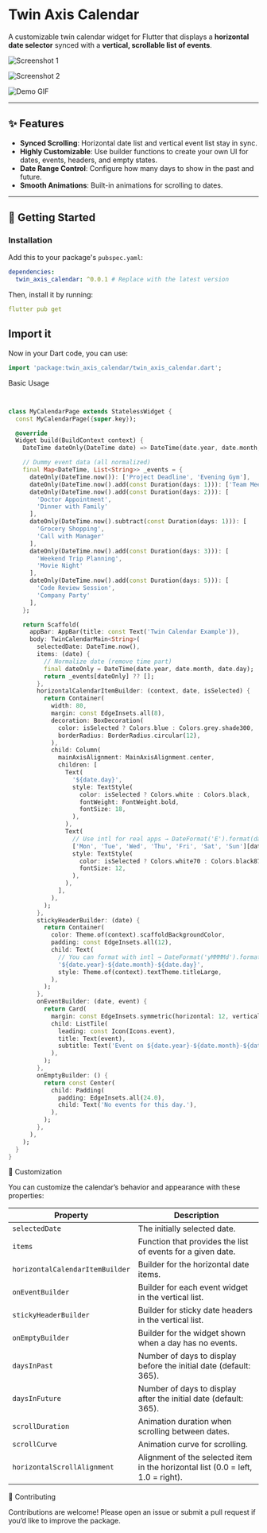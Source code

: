 # Twin Axis Calendar

A customizable twin calendar widget for Flutter that displays a **horizontal date selector** synced
with a **vertical, scrollable list of events**.

![Screenshot 1](screenshots/screenshot_1.jpeg)

![Screenshot 2](screenshots/screenshot_2.jpeg)

![Demo GIF](screenshots/twin_axis_calendar.gif)

---

## ✨ Features

- **Synced Scrolling**: Horizontal date list and vertical event list stay in sync.
- **Highly Customizable**: Use builder functions to create your own UI for dates, events, headers,
  and empty states.
- **Date Range Control**: Configure how many days to show in the past and future.
- **Smooth Animations**: Built-in animations for scrolling to dates.

---

## 🚀 Getting Started

### Installation

Add this to your package's `pubspec.yaml`:

```yaml
dependencies:
  twin_axis_calendar: ^0.0.1 # Replace with the latest version
```

Then, install it by running:
```yaml
flutter pub get
```

## Import it
Now in your Dart code, you can use:
```dart
import 'package:twin_axis_calendar/twin_axis_calendar.dart';
```

Basic Usage
```dart


class MyCalendarPage extends StatelessWidget {
  const MyCalendarPage({super.key});

  @override
  Widget build(BuildContext context) {
    DateTime dateOnly(DateTime date) => DateTime(date.year, date.month, date.day);

    // Dummy event data (all normalized)
    final Map<DateTime, List<String>> _events = {
      dateOnly(DateTime.now()): ['Project Deadline', 'Evening Gym'],
      dateOnly(DateTime.now().add(const Duration(days: 1))): ['Team Meeting', 'Lunch with Client'],
      dateOnly(DateTime.now().add(const Duration(days: 2))): [
        'Doctor Appointment',
        'Dinner with Family'
      ],
      dateOnly(DateTime.now().subtract(const Duration(days: 1))): [
        'Grocery Shopping',
        'Call with Manager'
      ],
      dateOnly(DateTime.now().add(const Duration(days: 3))): [
        'Weekend Trip Planning',
        'Movie Night'
      ],
      dateOnly(DateTime.now().add(const Duration(days: 5))): [
        'Code Review Session',
        'Company Party'
      ],
    };

    return Scaffold(
      appBar: AppBar(title: const Text('Twin Calendar Example')),
      body: TwinCalendarMain<String>(
        selectedDate: DateTime.now(),
        items: (date) {
          // Normalize date (remove time part)
          final dateOnly = DateTime(date.year, date.month, date.day);
          return _events[dateOnly] ?? [];
        },
        horizontalCalendarItemBuilder: (context, date, isSelected) {
          return Container(
            width: 80,
            margin: const EdgeInsets.all(8),
            decoration: BoxDecoration(
              color: isSelected ? Colors.blue : Colors.grey.shade300,
              borderRadius: BorderRadius.circular(12),
            ),
            child: Column(
              mainAxisAlignment: MainAxisAlignment.center,
              children: [
                Text(
                  '${date.day}',
                  style: TextStyle(
                    color: isSelected ? Colors.white : Colors.black,
                    fontWeight: FontWeight.bold,
                    fontSize: 18,
                  ),
                ),
                Text(
                  // Use intl for real apps → DateFormat('E').format(date)
                  ['Mon', 'Tue', 'Wed', 'Thu', 'Fri', 'Sat', 'Sun'][date.weekday - 1],
                  style: TextStyle(
                    color: isSelected ? Colors.white70 : Colors.black87,
                    fontSize: 12,
                  ),
                ),
              ],
            ),
          );
        },
        stickyHeaderBuilder: (date) {
          return Container(
            color: Theme.of(context).scaffoldBackgroundColor,
            padding: const EdgeInsets.all(12),
            child: Text(
              // You can format with intl → DateFormat('yMMMMd').format(date)
              '${date.year}-${date.month}-${date.day}',
              style: Theme.of(context).textTheme.titleLarge,
            ),
          );
        },
        onEventBuilder: (date, event) {
          return Card(
            margin: const EdgeInsets.symmetric(horizontal: 12, vertical: 6),
            child: ListTile(
              leading: const Icon(Icons.event),
              title: Text(event),
              subtitle: Text('Event on ${date.year}-${date.month}-${date.day}'),
            ),
          );
        },
        onEmptyBuilder: () {
          return const Center(
            child: Padding(
              padding: EdgeInsets.all(24.0),
              child: Text('No events for this day.'),
            ),
          );
        },
      ),
    );
  }
}

```

🎨 Customization

You can customize the calendar’s behavior and appearance with these properties:

| Property                        | Description                                                                      |
| ------------------------------- | -------------------------------------------------------------------------------- |
| `selectedDate`                  | The initially selected date.                                                     |
| `items`                         | Function that provides the list of events for a given date.                      |
| `horizontalCalendarItemBuilder` | Builder for the horizontal date items.                                           |
| `onEventBuilder`                | Builder for each event widget in the vertical list.                              |
| `stickyHeaderBuilder`           | Builder for sticky date headers in the vertical list.                            |
| `onEmptyBuilder`                | Builder for the widget shown when a day has no events.                           |
| `daysInPast`                    | Number of days to display before the initial date (default: 365).                |
| `daysInFuture`                  | Number of days to display after the initial date (default: 365).                 |
| `scrollDuration`                | Animation duration when scrolling between dates.                                 |
| `scrollCurve`                   | Animation curve for scrolling.                                                   |
| `horizontalScrollAlignment`     | Alignment of the selected item in the horizontal list (0.0 = left, 1.0 = right). |


🤝 Contributing

Contributions are welcome!
Please open an issue or submit a pull request if you’d like to improve the package.
